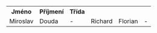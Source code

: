 <html>
  <head>
  </head>
  <body>
  <table>
    <th>Jméno</th>
    <th>Příjmení</th>
    <th>Třída</th>
    <tr>
      <td>Miroslav</td>
      <td>Douda</td>
      <td>-</td>
      <td>Richard</td>
      <td>Florian</td>
      <td>-</td>
    </tr>
  </table>
  </body>
</html>
